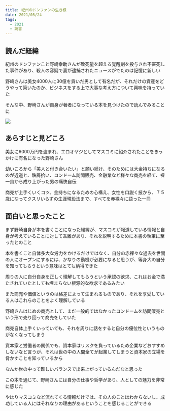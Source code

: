 ```yaml
---
title: 紀州のドンファンの生き様
date: 2021/05/24
tags:
  - 2021
  - 読書
---
```


## 読んだ経緯

紀州のドンファンこと野崎幸助さんが致死量を超える覚醒剤を投与され不審死した事件があり、殺人の容疑で妻が逮捕されたニュースがでたのは記憶に新しい

野崎さんは美女4000人に30億を貢いだ男として有名だが、それだけの資産をどうやって築いたのか、ビジネスをする上で大事な考え方について興味を持っていた

そんな中、野崎さんが自身が著者になっている本を見つけたので読んでみることに

<a target="_blank"  href="https://www.amazon.co.jp/gp/product/B01NAI2OJU/ref=as_li_tl?ie=UTF8&camp=247&creative=1211&creativeASIN=B01NAI2OJU&linkCode=as2&tag=planetmeron06-22&linkId=c9d3e845f2cd66be08840796fdce16c1"><img border="0" src="//ws-fe.amazon-adsystem.com/widgets/q?_encoding=UTF8&MarketPlace=JP&ASIN=B01NAI2OJU&ServiceVersion=20070822&ID=AsinImage&WS=1&Format=_SL250_&tag=planetmeron06-22" ></a>

## あらすじと見どころ

美女に6000万円を盗まれ、エロオヤジとしてマスコミに紹介されたことをきっかけに有名になった野崎さん

幼いころから「美人と付き合いたい」と願い続け、そのためには大金持ちになるのが近道と、鉄屑拾い、コンドーム訪問販売、金融業など様々な商売を経て、裸一貫から成り上がった男の痛快自伝

商売が上手くいくコツ、金持ちになるための心構え、女性を口説く技から、７５歳になってクスリいらずの生涯現役法まで、すべてを赤裸々に語った一冊

## 面白いと思ったこと

まず野崎自身が本を書くことになった経緯が、マスコミが報道している情報と自身が考えていることに対して乖離があり、それを説明するために本書の執筆に至ったとのこと

本を書くこと自体多大な労力をかけるだけではなく、自分の赤裸々な過去を世間の人にオープンにするには、かなりの動機が必要になると思うが、等身大の自分を知ってもらうという意味はとても納得できた

周りの人に自分自身を正しく理解してもらうという承認の欲求、これはお金で満たされていたとしても埋まらない根源的な欲求であるみたい

また商売や価値というのは格差によって生まれるものであり、それを享受している人はこれらのことをよく理解している

野崎さんはじめの商売として、まだ一般的ではなかったコンドームを訪問販売という形で売り回って商売をしていた

商売自体上手くいっていても、それを周りに話をすると自分の優位性というものがなくなってしまう

資本家と労働者の関係でも、資本家はリスクを負っているため企業などおすすめしないなど言うが、それは世の中の人間全てが起業してしまうと資本家の立場を脅かすことを知っているから

なんか世の中って難しいバランスで出来上がっているんだなと思った

この本を通じて、野崎さんには自分の仕事や哲学があり、人としての魅力を非常に感じた

やはりマスコミなど流れてくる情報だけでは、その人のことはわからないし、成功している人にはそれなりの理由があるということを感じることができる
